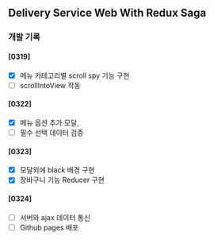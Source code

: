 ## Delivery Service Web With Redux Saga

### 개발 기록

#### [0319]

- [x] 메뉴 카테고리별 scroll spy 기능 구현
- [ ] scrollIntoView 작동

#### [0322]

- [x] 메뉴 옵션 추가 모달,
- [ ] 필수 선택 데이터 검증

#### [0323]

- [x] 모달외에 black 배경 구현
- [x] 장바구니 기능 Reducer 구현

#### [0324]

- [ ] 서버와 ajax 데이터 통신
- [ ] Github pages 배포
